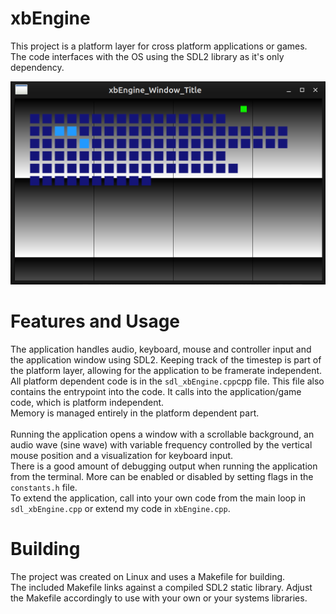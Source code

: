 # xbEngine

This project is a platform layer for cross platform applications or games. <br>
The code interfaces with the OS using the SDL2 library as it's only dependency. <br>

![xbEngine](./xbEngineImg01.png)


# Features and Usage
The application handles audio, keyboard, mouse and controller input and the application window using SDL2. Keeping track of the timestep is part of the platform layer, allowing for the application to be framerate independent. <br>
All platform dependent code is in the ```sdl_xbEngine.cpp```cpp file. This file also contains the entrypoint into the code. It calls into the application/game code, which is platform independent. <br>
Memory is managed entirely in the platform dependent part. <br>
<br>
Running the application opens a window with a scrollable background, an audio wave (sine wave) with variable frequency controlled by the vertical mouse position and a visualization for keyboard input. <br>
There is a good amount of debugging output when running the application from the terminal. More can be enabled or disabled by setting flags in the `constants.h` file. <br>
To extend the application, call into your own code from the main loop in `sdl_xbEngine.cpp` or extend my code in `xbEngine.cpp`. <br>


# Building

The project was created on Linux and uses a Makefile for building. <br>
The included Makefile links against a compiled SDL2 static library. Adjust the Makefile accordingly to use with your own or your systems libraries. <br>
